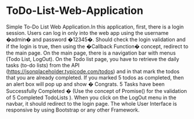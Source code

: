 # ToDo-List-Web-Application
Simple To-Do List Web Application.In this application, first, there is a login session. Users can log in only into the web app using the username �admin� and password �12345�. Should check the login validation and if the login is true, then using the �Callback Function� concept, redirect to the main page.   On the main page, there is a navigation bar with menus (Todo List, LogOut). On the Todo list page, you have to retrieve the daily tasks (to-do lists) from the API (https://jsonplaceholder.typicode.com/todos) and in that mark the todos that you are already completed. If you marked 5 todos as completed, then an alert box will pop up and show � Congrats. 5 Tasks have been Successfully Completed � (Use the concept of Promise() for the validation of 5 Completed TodoLists ).   When you click on the LogOut menu in the navbar, it should redirect to the login page. The whole User Interface is responsive by using Bootstrap or any other Framework.
